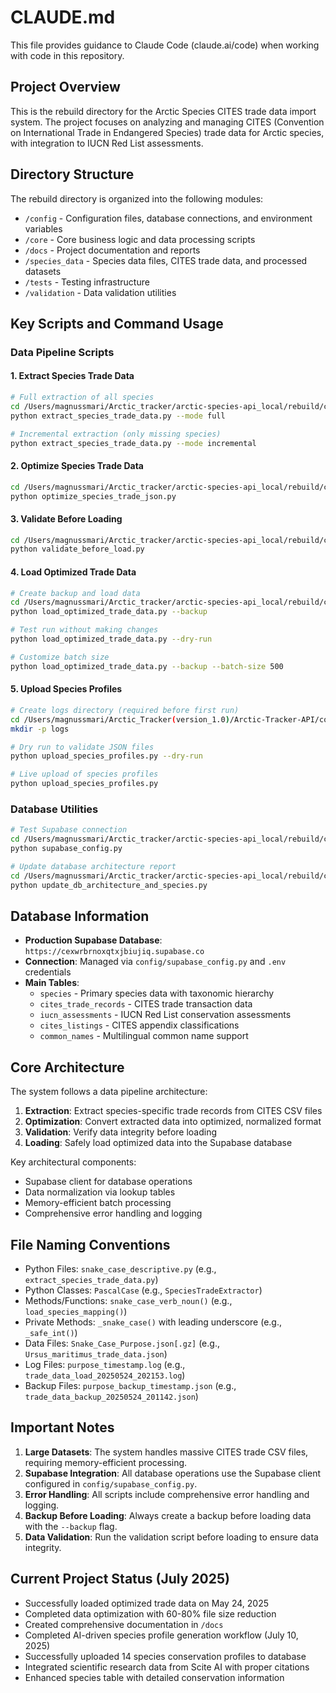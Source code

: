 # CLAUDE.md

This file provides guidance to Claude Code (claude.ai/code) when working with code in this repository.

## Project Overview

This is the rebuild directory for the Arctic Species CITES trade data import system. The project focuses on analyzing and managing CITES (Convention on International Trade in Endangered Species) trade data for Arctic species, with integration to IUCN Red List assessments.

## Directory Structure

The rebuild directory is organized into the following modules:

- `/config` - Configuration files, database connections, and environment variables
- `/core` - Core business logic and data processing scripts
- `/docs` - Project documentation and reports
- `/species_data` - Species data files, CITES trade data, and processed datasets
- `/tests` - Testing infrastructure
- `/validation` - Data validation utilities

## Key Scripts and Command Usage

### Data Pipeline Scripts

#### 1. Extract Species Trade Data
```bash
# Full extraction of all species
cd /Users/magnussmari/Arctic_tracker/arctic-species-api_local/rebuild/core
python extract_species_trade_data.py --mode full

# Incremental extraction (only missing species)
python extract_species_trade_data.py --mode incremental
```

#### 2. Optimize Species Trade Data
```bash
cd /Users/magnussmari/Arctic_tracker/arctic-species-api_local/rebuild/core
python optimize_species_trade_json.py
```

#### 3. Validate Before Loading
```bash
cd /Users/magnussmari/Arctic_tracker/arctic-species-api_local/rebuild/core
python validate_before_load.py
```

#### 4. Load Optimized Trade Data
```bash
# Create backup and load data
cd /Users/magnussmari/Arctic_tracker/arctic-species-api_local/rebuild/core
python load_optimized_trade_data.py --backup

# Test run without making changes
python load_optimized_trade_data.py --dry-run

# Customize batch size
python load_optimized_trade_data.py --backup --batch-size 500
```

#### 5. Upload Species Profiles
```bash
# Create logs directory (required before first run)
cd /Users/magnussmari/Arctic_Tracker(version_1.0)/Arctic-Tracker-API/core
mkdir -p logs

# Dry run to validate JSON files
python upload_species_profiles.py --dry-run

# Live upload of species profiles
python upload_species_profiles.py
```

### Database Utilities

```bash
# Test Supabase connection
cd /Users/magnussmari/Arctic_tracker/arctic-species-api_local/rebuild/config
python supabase_config.py

# Update database architecture report
cd /Users/magnussmari/Arctic_tracker/arctic-species-api_local/rebuild/core
python update_db_architecture_and_species.py
```

## Database Information

- **Production Supabase Database**: `https://cexwrbrnoxqtxjbiujiq.supabase.co`
- **Connection**: Managed via `config/supabase_config.py` and `.env` credentials
- **Main Tables**: 
  - `species` - Primary species data with taxonomic hierarchy
  - `cites_trade_records` - CITES trade transaction data
  - `iucn_assessments` - IUCN Red List conservation assessments
  - `cites_listings` - CITES appendix classifications
  - `common_names` - Multilingual common name support

## Core Architecture

The system follows a data pipeline architecture:

1. **Extraction**: Extract species-specific trade records from CITES CSV files
2. **Optimization**: Convert extracted data into optimized, normalized format
3. **Validation**: Verify data integrity before loading
4. **Loading**: Safely load optimized data into the Supabase database

Key architectural components:
- Supabase client for database operations
- Data normalization via lookup tables
- Memory-efficient batch processing
- Comprehensive error handling and logging

## File Naming Conventions

- Python Files: `snake_case_descriptive.py` (e.g., `extract_species_trade_data.py`)
- Python Classes: `PascalCase` (e.g., `SpeciesTradeExtractor`)
- Methods/Functions: `snake_case_verb_noun()` (e.g., `load_species_mapping()`)
- Private Methods: `_snake_case()` with leading underscore (e.g., `_safe_int()`)
- Data Files: `Snake_Case_Purpose.json[.gz]` (e.g., `Ursus_maritimus_trade_data.json`)
- Log Files: `purpose_timestamp.log` (e.g., `trade_data_load_20250524_202153.log`)
- Backup Files: `purpose_backup_timestamp.json` (e.g., `trade_data_backup_20250524_201142.json`)

## Important Notes

1. **Large Datasets**: The system handles massive CITES trade CSV files, requiring memory-efficient processing.
2. **Supabase Integration**: All database operations use the Supabase client configured in `config/supabase_config.py`.
3. **Error Handling**: All scripts include comprehensive error handling and logging.
4. **Backup Before Loading**: Always create a backup before loading data with the `--backup` flag.
5. **Data Validation**: Run the validation script before loading to ensure data integrity.

## Current Project Status (July 2025)

- Successfully loaded optimized trade data on May 24, 2025
- Completed data optimization with 60-80% file size reduction
- Created comprehensive documentation in `/docs`
- Completed AI-driven species profile generation workflow (July 10, 2025)
- Successfully uploaded 14 species conservation profiles to database
- Integrated scientific research data from Scite AI with proper citations
- Enhanced species table with detailed conservation information